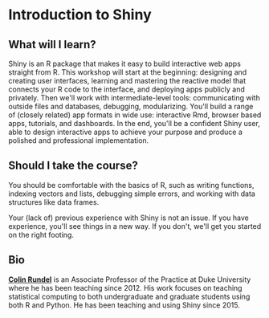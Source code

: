 # Introduction to Shiny

## What will I learn?

Shiny is an R package that makes it easy to build interactive web apps straight from R. This workshop will start at the beginning: designing and creating user interfaces, learning and mastering the reactive model that connects your R code to the interface, and deploying apps publicly and privately. Then we'll work with intermediate-level tools: communicating with outside files and databases, debugging, modularizing. You'll build a range of (closely related) app formats in wide use: interactive Rmd, browser based apps, tutorials, and dashboards. In the end, you'll be a confident Shiny user, able to design interactive apps to achieve your purpose and produce a polished and professional implementation.

## Should I take the course?

You should be comfortable with the basics of R, such as writing functions, indexing vectors and lists, debugging simple errors, and working with data structures like data frames.

Your (lack of) previous experience with Shiny is not an issue. If you have experience, you'll see things in a new way. If you don't, we'll get you started on the right footing.


## Bio

[**Colin Rundel**](https://rundel.github.io) is an Associate Professor of the Practice at Duke University where he has been teaching since 2012. His work focuses on teaching statistical computing to both undergraduate and graduate students using both R and Python. He has been teaching and using Shiny since 2015.
